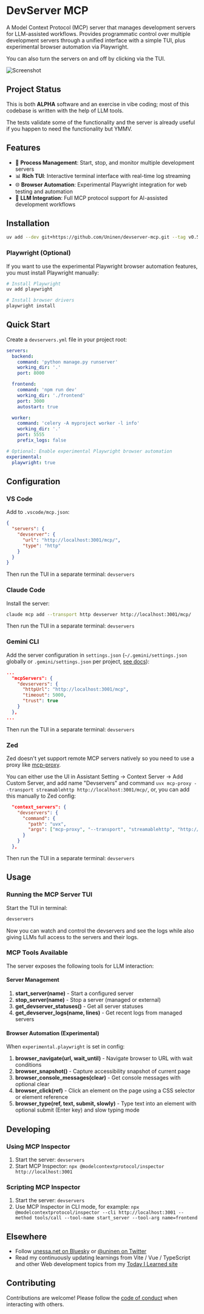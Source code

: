 # DevServer MCP

A Model Context Protocol (MCP) server that manages development servers for LLM-assisted workflows. Provides programmatic control over multiple development servers through a unified interface with a simple TUI, plus experimental browser automation via Playwright.

You can also turn the servers on and off by clicking via the TUI.

![Screenshot](./docs/screenshots/devservers_v0.3.png)

## Project Status

This is both **ALPHA** software and an exercise in vibe coding; most of this codebase is written with the help of LLM tools.

The tests validate some of the functionality and the server is already useful if you happen to need the functionality but YMMV.

## Features

- 🚀 **Process Management**: Start, stop, and monitor multiple development servers
- 📊 **Rich TUI**: Interactive terminal interface with real-time log streaming
- 🌐 **Browser Automation**: Experimental Playwright integration for web testing and automation
- 🔧 **LLM Integration**: Full MCP protocol support for AI-assisted development workflows

## Installation

```bash
uv add --dev git+https://github.com/Uninen/devserver-mcp.git --tag v0.5.1
```

### Playwright (Optional)

If you want to use the experimental Playwright browser automation features, you must install Playwright manually:

```bash
# Install Playwright
uv add playwright

# Install browser drivers
playwright install
```

## Quick Start

Create a `devservers.yml` file in your project root:

```yaml
servers:
  backend:
    command: 'python manage.py runserver'
    working_dir: '.'
    port: 8000

  frontend:
    command: 'npm run dev'
    working_dir: './frontend'
    port: 3000
    autostart: true

  worker:
    command: 'celery -A myproject worker -l info'
    working_dir: '.'
    port: 5555
    prefix_logs: false

# Optional: Enable experimental Playwright browser automation
experimental:
  playwright: true
```

## Configuration

### VS Code

Add to `.vscode/mcp.json`:

```json
{
  "servers": {
    "devserver": {
      "url": "http://localhost:3001/mcp/",
      "type": "http"
    }
  }
}
```

Then run the TUI in a separate terminal: `devservers`

### Claude Code

Install the server:

```bash
claude mcp add --transport http devserver http://localhost:3001/mcp/
```

Then run the TUI in a separate terminal: `devservers`

### Gemini CLI

Add the server configuration in `settings.json` (`~/.gemini/settings.json` globally or `.gemini/settings.json` per project, [see docs](https://github.com/google-gemini/gemini-cli/blob/main/docs/tools/mcp-server.md)):

```json
...
  "mcpServers": {
    "devservers": {
      "httpUrl": "http://localhost:3001/mcp",
      "timeout": 5000,
      "trust": true
    }
  },
...
```

Then run the TUI in a separate terminal: `devservers`

### Zed

Zed doesn't yet support remote MCP servers natively so you need to use a proxy like [mcp-proxy](https://github.com/sparfenyuk/mcp-proxy).

You can either use the UI in Assistant Setting -> Context Server -> Add Custom Server, and add name "Devservers" and
command `uvx mcp-proxy --transport streamablehttp http://localhost:3001/mcp/`, or, you can add this manually to Zed config:

```json
  "context_servers": {
    "devservers": {
      "command": {
        "path": "uvx",
        "args": ["mcp-proxy", "--transport", "streamablehttp", "http://localhost:3001/mcp/"]
      }
    }
  },
```

Then run the TUI in a separate terminal: `devservers`

## Usage

### Running the MCP Server TUI

Start the TUI in terminal:

```bash
devservers
```

Now you can watch and control the devservers and see the logs while also giving LLMs full access to the servers and their logs.

### MCP Tools Available

The server exposes the following tools for LLM interaction:

#### Server Management

1. **start_server(name)** - Start a configured server
2. **stop_server(name)** - Stop a server (managed or external)
3. **get_devserver_statuses()** - Get all server statuses
4. **get_devserver_logs(name, lines)** - Get recent logs from managed servers

#### Browser Automation (Experimental)

When `experimental.playwright` is set in config:

1. **browser_navigate(url, wait_until)** - Navigate browser to URL with wait conditions
2. **browser_snapshot()** - Capture accessibility snapshot of current page
3. **browser_console_messages(clear)** - Get console messages with optional clear
4. **browser_click(ref)** - Click an element on the page using a CSS selector or element reference
5. **browser_type(ref, text, submit, slowly)** - Type text into an element with optional submit (Enter key) and slow typing mode

## Developing

### Using MCP Inspector

1. Start the server: `devservers`
2. Start MCP Inspector: `npx @modelcontextprotocol/inspector http://localhost:3001`

### Scripting MCP Inspector

1. Start the server: `devservers`
2. Use MCP Inspector in CLI mode, for example: `npx @modelcontextprotocol/inspector --cli http://localhost:3001 --method tools/call --tool-name start_server --tool-arg name=frontend`

## Elsewhere

- Follow [unessa.net on Bluesky](https://bsky.app/profile/uninen.net) or [@uninen on Twitter](https://twitter.com/uninen)
- Read my continuously updating learnings from Vite / Vue / TypeScript and other Web development topics from my [Today I Learned site](https://til.unessa.net/)

## Contributing

Contributions are welcome! Please follow the [code of conduct](./CODE_OF_CONDUCT.md) when interacting with others.
